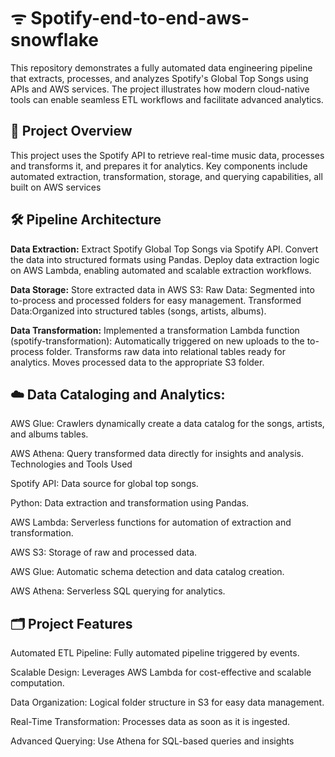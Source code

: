 # ᯤ Spotify-end-to-end-aws-snowflake
This repository demonstrates a fully automated data engineering pipeline that extracts, processes, and analyzes Spotify's Global Top Songs using APIs and AWS services. The project illustrates how modern cloud-native tools can enable seamless ETL workflows and facilitate advanced analytics.

## 📝 Project Overview
This project uses the Spotify API to retrieve real-time music data, processes and transforms it, and prepares it for analytics. Key components include automated extraction, transformation, storage, and querying capabilities, all built on AWS services

## 🛠️ Pipeline Architecture
**Data Extraction:**
Extract Spotify Global Top Songs via Spotify API. Convert the data into structured formats using Pandas. Deploy data extraction logic on AWS Lambda, enabling automated and scalable extraction workflows.

**Data Storage:**
Store extracted data in AWS S3:
Raw Data: Segmented into to-process and processed folders for easy management. Transformed Data:Organized into structured tables (songs, artists, albums).

**Data Transformation:**
Implemented a transformation Lambda function (spotify-transformation): Automatically triggered on new uploads to the to-process folder. Transforms raw data into relational tables ready for analytics. Moves processed data to the appropriate S3 folder.


## ☁️ Data Cataloging and Analytics:
AWS Glue: Crawlers dynamically create a data catalog for the songs, artists, and albums tables.

AWS Athena: Query transformed data directly for insights and analysis. Technologies and Tools Used

Spotify API: Data source for global top songs.

Python: Data extraction and transformation using Pandas.

AWS Lambda: Serverless functions for automation of extraction and transformation.

AWS S3: Storage of raw and processed data.

AWS Glue: Automatic schema detection and data catalog creation.

AWS Athena: Serverless SQL querying for analytics.

## 🗂️ Project Features
Automated ETL Pipeline: Fully automated pipeline triggered by events.

Scalable Design: Leverages AWS Lambda for cost-effective and scalable computation.

Data Organization: Logical folder structure in S3 for easy data management.

Real-Time Transformation: Processes data as soon as it is ingested.

Advanced Querying: Use Athena for SQL-based queries and insights

